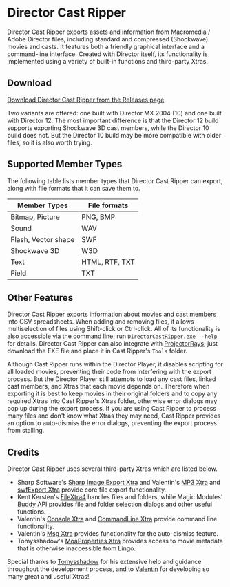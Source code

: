 # Director Cast Ripper
Director Cast Ripper exports assets and information from Macromedia / Adobe Director files, including standard and compressed (Shockwave) movies and casts. It features both a friendly graphical interface and a command-line interface. Created with Director itself, its functionality is implemented using a variety of built-in functions and third-party Xtras.

## Download
[Download Director Cast Ripper from the Releases page](https://github.com/n0samu/DirectorCastRipper/releases/latest).

Two variants are offered: one built with Director MX 2004 (10) and one built with Director 12. The most important difference is that the Director 12 build supports exporting Shockwave 3D cast members, while the Director 10 build does not. But the Director 10 build may be more compatible with older files, so it is also worth trying.

## Supported Member Types
The following table lists member types that Director Cast Ripper can export, along with file formats that it can save them to.

| Member Types        | File formats   |
| ------------------- | -------------- |
| Bitmap, Picture     | PNG, BMP       |
| Sound               | WAV            |
| Flash, Vector shape | SWF            |
| Shockwave 3D        | W3D            | 
| Text                | HTML, RTF, TXT | 
| Field               | TXT            |

## Other Features
Director Cast Ripper exports information about movies and cast members into CSV spreadsheets. When adding and removing files, it allows multiselection of files using Shift-click or Ctrl-click. All of its functionality is also accessible via the command line; run `DirectorCastRipper.exe --help` for details. Director Cast Ripper can also integrate with [ProjectorRays](https://github.com/ProjectorRays/ProjectorRays); just download the EXE file and place it in Cast Ripper's `Tools` folder.

Although Cast Ripper runs within the Director Player, it disables scripting for all loaded movies, preventing their code from interfering with the export process. But the Director Player still attempts to load any cast files, linked cast members, and Xtras that each movie depends on. Therefore when exporting it is best to keep movies in their original folders and to copy any required Xtras into Cast Ripper's Xtras folder, otherwise error dialogs may pop up during the export process. If you are using Cast Ripper to process many files and don't know what Xtras they may need, Cast Ripper provides an option to auto-dismiss the error dialogs, preventing the export process from stalling.

## Credits
Director Cast Ripper uses several third-party Xtras which are listed below.
- Sharp Software's [Sharp Image Export Xtra](http://web.archive.org/web/20041009161548/http://sharp-software.com/products/index.htm#sharpexport) and Valentin's [MP3 Xtra](https://valentin.dasdeck.com/xtras/mp3_xtra/win/) and [swfExport Xtra](https://valentin.dasdeck.com/xtras/swfexport_xtra/win/) provide core file export functionality.
- Kent Kersten's [FileXtra4](http://web.archive.org/web/20040803131759/http://www.kblab.net/xtras/FileXtra4/index.html) handles files and folders, while Magic Modules' [Buddy API](http://mods.com.au/) provides file and folder selection dialogs and other useful functions.
- Valentin's [Console Xtra](https://valentin.dasdeck.com/xtras/console_xtra/win/) and [CommandLine Xtra](https://valentin.dasdeck.com/xtras/commandline_xtra/win/) provide command line functionality.
- Valentin's [Msg Xtra](https://valentin.dasdeck.com/xtras/msg_xtra/win/) provides functionality for the auto-dismiss feature.
- Tomysshadow's [MoaProperties Xtra](https://github.com/tomysshadow/MoaProperties-Xtra/) provides access to movie metadata that is otherwise inaccessible from Lingo.

Special thanks to [Tomysshadow](https://github.com/tomysshadow/) for his extensive help and guidance throughout the development process, and to [Valentin](https://valentin.dasdeck.com/) for developing so many great and useful Xtras!
